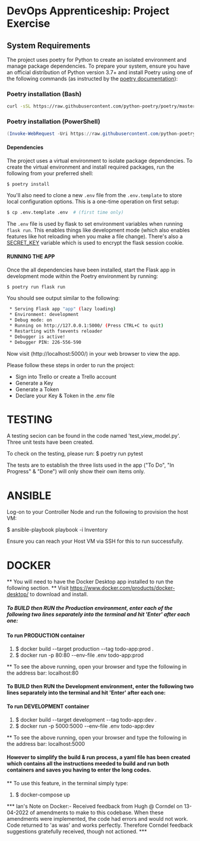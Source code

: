 # DevOps Apprenticeship: Project Exercise

## System Requirements

The project uses poetry for Python to create an isolated environment and manage package dependencies. To prepare your system, ensure you have an official distribution of Python version 3.7+ and install Poetry using one of the following commands (as instructed by the [poetry documentation](https://python-poetry.org/docs/#system-requirements)):

### Poetry installation (Bash)

```bash
curl -sSL https://raw.githubusercontent.com/python-poetry/poetry/master/install-poetry.py | python -
```

### Poetry installation (PowerShell)

```powershell
(Invoke-WebRequest -Uri https://raw.githubusercontent.com/python-poetry/poetry/master/install-poetry.py -UseBasicParsing).Content | python -
```

#### Dependencies

The project uses a virtual environment to isolate package dependencies. To create the virtual environment and install required packages, run the following from your preferred shell:

```bash
$ poetry install
```

You'll also need to clone a new `.env` file from the `.env.template` to store local configuration options. This is a one-time operation on first setup:

```bash
$ cp .env.template .env  # (first time only)
```

The `.env` file is used by flask to set environment variables when running `flask run`. This enables things like development mode (which also enables features like hot reloading when you make a file change). There's also a [SECRET_KEY](https://flask.palletsprojects.com/en/1.1.x/config/#SECRET_KEY) variable which is used to encrypt the flask session cookie.

#### RUNNING THE APP
Once the all dependencies have been installed, start the Flask app in development mode within the Poetry environment by running:
```bash
$ poetry run flask run
```

You should see output similar to the following:
```bash
 * Serving Flask app "app" (lazy loading)
 * Environment: development
 * Debug mode: on
 * Running on http://127.0.0.1:5000/ (Press CTRL+C to quit)
 * Restarting with fsevents reloader
 * Debugger is active!
 * Debugger PIN: 226-556-590
```
Now visit (http://localhost:5000/) in your web browser to view the app.


Please follow these steps in order to run the project:
- Sign into Trello or create a Trello account
- Generate a Key
- Generate a Token
- Declare your Key & Token in the .env file


# TESTING
A testing secion can be found in the code named 'test_view_model.py'.
Three unit tests have been created.

To check on the testing, please run:
$ poetry run pytest

The tests are to establish the three lists used in the app ("To Do", "In Progress" & "Done") will only show their own items only.


# ANSIBLE
Log-on to your Controller Node and run the following to provision the host VM:

$ ansible-playbook playbook -i Inventory

Ensure you can reach your Host VM via SSH for this to run successfully.


# DOCKER

** You will need to have the Docker Desktop app installed to run the following section.
** Visit https://www.docker.com/products/docker-desktop/ to download and install.


##### To BUILD then RUN the Production environment, enter each of the following two lines separately into the terminal and hit 'Enter' after each one:

#### To run PRODUCTION container
1. $ docker build --target production --tag todo-app:prod .
2. $ docker run -p 80:80 --env-file .env todo-app:prod

** To see the above running, open your browser and type the following in the address bar: localhost:80


#### To BUILD then RUN the Development environment, enter the following two lines separately into the terminal and hit 'Enter' after each one:
#### To run DEVELOPMENT container
1. $ docker build --target development --tag todo-app:dev .
2. $ docker run -p 5000:5000 --env-file .env todo-app:dev

** To see the above running, open your browser and type the following in the address bar: localhost:5000 


#### However to simplify the build & run process, a yaml file has been created which contains all the instructions meeded to build and run both containers and saves you having to enter the long codes.
**  To use this feature, in the terminal simply type: 
1. $ docker-compose up

*** Ian's Note on Docker:- Received feedback from Hugh @ Corndel on 13-04-2022 of amendments to make to this codebase. When these amendments were implemented, the code had errors and would not work. 
Code returned to 'as was' and works perfectly. Therefore Corndel feedback suggestions gratefully received, though not actioned.  ***
